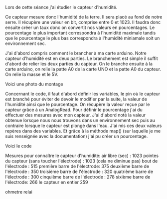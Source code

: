 

Lors de cette séance j'ai étudier le capteur d'humidité.

Ce capteur mesure donc l'humidité de la terre. Il sera placé au fond de notre serre.
Il récupère une valeur en bit, comprise entre 0 et 1023. Il faudra donc ensuite créer un taux donc on convertit nos valeurs en pourcentages. 
Le pourcentage le plus important correspondra à l'humidité maximale tandis que le pourcentage le plus bas correspondra à l'humidité miniamale soit un environnement sec.


J'ai d'abord compris comment le brancher à ma carte arduino. Notre capteur d'humidité est en deux parties.
Le branchement est simple il suffit d'abord de relier les deux parties du capteur. 
On le branche ensuite à la carte arduino, on relie la patte A0 de la carte UNO et la patte A0 du capteur. On relie la masse et le 5V.

Voici une photo du montage 

Concernant le code, il faut d'abord définir les variables, le pin où le capteur est branché pour éviter de devoir le modifier par la suite, la valeur de l'humidité ainsi que le pourcentage.
On récupère la valeur reçue par le capteur grâce à un AnalogRead. 
Pour définir le pourcentage j'ai du effectuer des mesures avec mon capteur. J'ai d'abord noté la valeur obtenue lorsque nous nous trouvons dans un environnement sec puis au contraire lorsque le capteur est plongé dans l'eau. J'ai mis ces deux valeurs repères dans des variables.
Et grâce à la méthode map() (sur laquelle je me suis renseignée avec la documentation) j'ai pu créer un pourcentage.

Voici le code 



Mesures pour connaître le capteur d'humidité:
air libre (sec) : 1023
pointes du capteur (sans toucher l'électrode) : 1023 (cela ne diminue pas)
bout de l'électrode : 515
première barre de l'électrode: 375
deuxième barre de l'électrode : 350
troisième barre de l'électrode : 320
quatrième barre de l'électrode : 300
cinquième barre de l'électrode : 278
sixième barre de l'électrode: 266
le capteur en entier 259







ohmetre
relai






